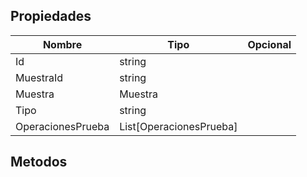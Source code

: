 ## Propiedades
|Nombre|Tipo|Opcional|
|---|---|---|
|Id|string||
|MuestraId|string||
|Muestra|Muestra||
|Tipo|string||
|OperacionesPrueba|List[OperacionesPrueba]||

## Metodos
